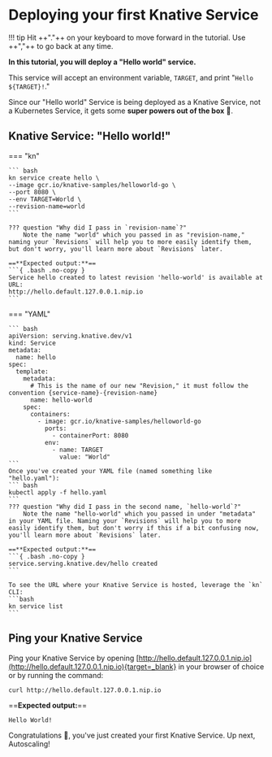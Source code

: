 # Deploying your first Knative Service
!!! tip
    Hit ++"."++ on your keyboard to move forward in the tutorial. Use ++","++ to go back at any time.

**In this tutorial, you will deploy a "Hello world" service.**

This service will accept an environment variable, `TARGET`, and print "`Hello ${TARGET}!`."

Since our "Hello world" Service is being deployed as a Knative Service, not a Kubernetes Service, it gets some **super powers out of the box** :rocket:.

## Knative Service: "Hello world!"
=== "kn"

    ``` bash
    kn service create hello \
    --image gcr.io/knative-samples/helloworld-go \
    --port 8080 \
    --env TARGET=World \
    --revision-name=world
    ```

    ??? question "Why did I pass in `revision-name`?"
        Note the name "world" which you passed in as "revision-name," naming your `Revisions` will help you to more easily identify them, but don't worry, you'll learn more about `Revisions` later.

    ==**Expected output:**==
    ```{ .bash .no-copy }
    Service hello created to latest revision 'hello-world' is available at URL:
    http://hello.default.127.0.0.1.nip.io
    ```

=== "YAML"

    ``` bash
    apiVersion: serving.knative.dev/v1
    kind: Service
    metadata:
      name: hello
    spec:
      template:
        metadata:
          # This is the name of our new "Revision," it must follow the convention {service-name}-{revision-name}
          name: hello-world
        spec:
          containers:
            - image: gcr.io/knative-samples/helloworld-go
              ports:
                - containerPort: 8080
              env:
                - name: TARGET
                  value: "World"
    ```
    Once you've created your YAML file (named something like "hello.yaml"):
    ``` bash
    kubectl apply -f hello.yaml
    ```
    ??? question "Why did I pass in the second name, `hello-world`?"
        Note the name "hello-world" which you passed in under "metadata" in your YAML file. Naming your `Revisions` will help you to more easily identify them, but don't worry if this if a bit confusing now, you'll learn more about `Revisions` later.

    ==**Expected output:**==
    ```{ .bash .no-copy }
    service.serving.knative.dev/hello created
    ```

    To see the URL where your Knative Service is hosted, leverage the `kn` CLI:
    ```bash
    kn service list
    ```
## Ping your Knative Service
Ping your Knative Service by opening [http://hello.default.127.0.0.1.nip.io](http://hello.default.127.0.0.1.nip.io){target=_blank} in your browser of choice or by running the command:

```
curl http://hello.default.127.0.0.1.nip.io
```


==**Expected output:**==
```{ .bash .no-copy }
Hello World!
```

Congratulations :tada:, you've just created your first Knative Service. Up next, Autoscaling!
